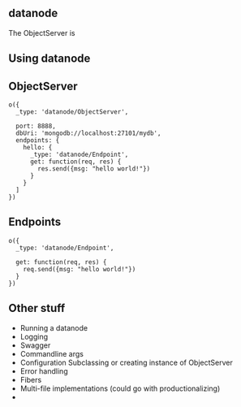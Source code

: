 datanode
----------

The ObjectServer is 

Using datanode
----------

ObjectServer
----------

```
o({
  _type: 'datanode/ObjectServer',
  
  port: 8888,
  dbUri: 'mongodb://localhost:27101/mydb',
  endpoints: {
    hello: {
      _type: 'datanode/Endpoint',
      get: function(req, res) {
        res.send({msg: "hello world!"})  
      }
    }
  ]
})

```

Endpoints
----------

```
o({
  _type: 'datanode/Endpoint',
  
  get: function(req, res) {
    req.send({msg: "hello world!"})  
  }
})
```

Other stuff
----------

* Running a datanode
* Logging
* Swagger
* Commandline args
* Configuration Subclassing or creating instance of ObjectServer
* Error handling
* Fibers
* Multi-file implementations (could go with productionalizing) 
* 


